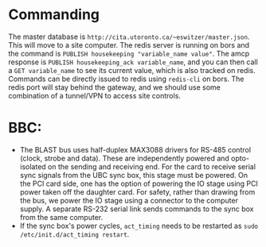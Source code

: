 Commanding
==========
The master database is `http://cita.utoronto.ca/~eswitzer/master.json`. This will move to a site computer. The redis server is running on bors and the command is `PUBLISH housekeeping "variable_name value"`. The amcp response is `PUBLISH housekeeping_ack variable_name`, and you can then call a `GET variable_name` to see its current value, which is also tracked on redis. Commands can be directly issued to redis using `redis-cli` on bors. The redis port will stay behind the gateway, and we should use some combination of a tunnel/VPN to access site controls.

BBC:
====
* The BLAST bus uses half-duplex MAX3088 drivers for RS-485 control (clock, strobe and data). These are independently powered and opto-isolated on the sending and receiving end. For the card to receive serial sync signals from the UBC sync box, this stage must be powered. On the PCI card side, one has the option of powering the IO stage using PCI power taken off the daughter card. For safety, rather than drawing from the bus, we power the IO stage using a connector to the computer supply. A separate RS-232 serial link sends commands to the sync box from the same computer.
* If the sync box's power cycles, `act_timing` needs to be restarted as `sudo /etc/init.d/act_timing restart`.
